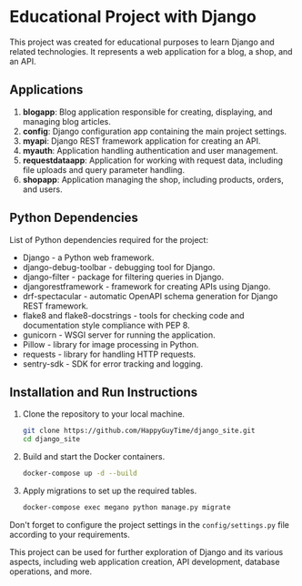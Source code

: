 # Educational Project with Django

This project was created for educational purposes to learn Django and related technologies. It represents a web application for a blog, a shop, and an API.

## Applications

1. **blogapp**: Blog application responsible for creating, displaying, and managing blog articles.
2. **config**: Django configuration app containing the main project settings.
3. **myapi**: Django REST framework application for creating an API.
4. **myauth**: Application handling authentication and user management.
5. **requestdataapp**: Application for working with request data, including file uploads and query parameter handling.
6. **shopapp**: Application managing the shop, including products, orders, and users.

## Python Dependencies

List of Python dependencies required for the project:

- Django - a Python web framework.
- django-debug-toolbar - debugging tool for Django.
- django-filter - package for filtering queries in Django.
- djangorestframework - framework for creating APIs using Django.
- drf-spectacular - automatic OpenAPI schema generation for Django REST framework.
- flake8 and flake8-docstrings - tools for checking code and documentation style compliance with PEP 8.
- gunicorn - WSGI server for running the application.
- Pillow - library for image processing in Python.
- requests - library for handling HTTP requests.
- sentry-sdk - SDK for error tracking and logging.

## Installation and Run Instructions

1. Clone the repository to your local machine.

    ```bash
    git clone https://github.com/HappyGuyTime/django_site.git
    cd django_site
    ```
2. Build and start the Docker containers.

    ```bash
    docker-compose up -d --build
    ```

3. Apply migrations to set up the required tables.

    ```bash
    docker-compose exec megano python manage.py migrate
    ```

Don't forget to configure the project settings in the `config/settings.py` file according to your requirements.

This project can be used for further exploration of Django and its various aspects, including web application creation, API development, database operations, and more.
